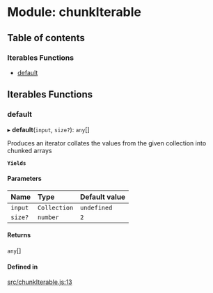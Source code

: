 # Module: chunkIterable

## Table of contents

### Iterables Functions

- [default](chunkIterable.md#default)

## Iterables Functions

### default

▸ **default**(`input`, `size?`): `any`[]

Produces an iterator collates the values from the given collection into chunked arrays

**`Yields`**

#### Parameters

| Name | Type | Default value |
| :------ | :------ | :------ |
| `input` | `Collection` | `undefined` |
| `size?` | `number` | `2` |

#### Returns

`any`[]

#### Defined in

[src/chunkIterable.js:13](https://github.com/Twipped/js-utils/blob/f2eceb5/src/chunkIterable.js#L13)
